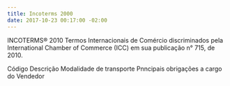 ```yaml
---
title: Incoterms 2000
date: 2017-10-23 00:17:00 -02:00
---
```


INCOTERMS® 2010
Termos Internacionais de Comércio discriminados pela International Chamber of Commerce (ICC) em sua publicação n° 715, de 2010.

Código	Descrição	Modalidade de transporte	Pnncipais obrigações a cargo do Vendedor